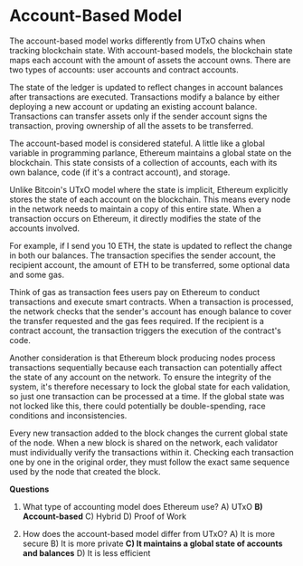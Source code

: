 # Account-Based Model

The account-based model works differently from UTxO chains when tracking blockchain state. With account-based models, the blockchain state maps each account with the amount of assets the account owns. There are two types of accounts: user accounts and contract accounts. 

The state of the ledger is updated to reflect changes in account balances after transactions are executed. Transactions modify a balance by either deploying a new account or updating an existing account balance. Transactions can transfer assets only if the sender account signs the transaction, proving ownership of all the assets to be transferred. 

The account-based model is considered stateful. A little like a global variable in programming parlance, Ethereum maintains a global state on the blockchain. This state consists of a collection of accounts, each with its own balance, code (if it's a contract account), and storage. 

Unlike Bitcoin's UTxO model where the state is implicit, Ethereum explicitly stores the state of each account on the blockchain. This means every node in the network needs to maintain a copy of this entire state. When a transaction occurs on Ethereum, it directly modifies the state of the accounts involved.

For example, if I send you 10 ETH, the state is updated to reflect the change in both our balances. The transaction specifies the sender account, the recipient account, the amount of ETH to be transferred, some optional data and some gas. 

Think of gas as transaction fees users pay on Ethereum to conduct transactions and execute smart contracts. When a transaction is processed, the network checks that the sender's account has enough balance to cover the transfer requested and the gas fees required. If the recipient is a contract account, the transaction triggers the execution of the contract's code.

Another consideration is that Ethereum block producing nodes process transactions sequentially because each transaction can potentially affect the state of any account on the network. To ensure the integrity of the system, it's therefore necessary to lock the global state for each validation, so just one transaction can be processed at a time. If the global state was not locked like this, there could potentially be double-spending, race conditions and inconsistencies.

Every new transaction added to the block changes the current global state of the node. When a new block is shared on the network, each validator must individually verify the transactions within it. Checking each transaction one by one in the original order, they must follow the exact same sequence used by the node that created the block.

**Questions**

1. What type of accounting model does Ethereum use?
A) UTxO
**B) Account-based**
C) Hybrid
D) Proof of Work

2. How does the account-based model differ from UTxO?
A) It is more secure
B) It is more private
**C) It maintains a global state of accounts and balances**
D) It is less efficient
